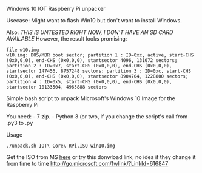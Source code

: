 Windows 10 IOT Raspberry Pi unpacker

Usecase: Might want to flash Win10 but don't want to install Windows.

Also: *THIS IS UNTESTED RIGHT NOW, I DON'T HAVE AN SD CARD AVAILABLE*
However, the result looks promising:

    file w10.img 
    w10.img: DOS/MBR boot sector; partition 1 : ID=0xc, active, start-CHS (0x0,0,0), end-CHS (0x0,0,0), startsector 4096, 131072 sectors; partition 2 : ID=0x7, start-CHS (0x0,0,0), end-CHS (0x0,0,0), startsector 147456, 8757248 sectors; partition 3 : ID=0xc, start-CHS (0x0,0,0), end-CHS (0x0,0,0), startsector 8904704, 1228800 sectors; partition 4 : ID=0x5, start-CHS (0x0,0,0), end-CHS (0x0,0,0), startsector 10133504, 4965888 sectors


Simple bash script to unpack Microsoft's Windows 10 Image for the Raspberry Pi

You need:
    - 7 zip.
    - Python 3 (or two, if you change the script's call from .py3 to .py


Usage

    ./unpack.sh IOT\ Core\ RPi.ISO win10.img

Get the ISO from MS [here](https://ms-iot.github.io/content/en-US/win10/SetupRPI.htm) or try this donwload link, no idea if they change it from time to time http://go.microsoft.com/fwlink/?LinkId=616847

